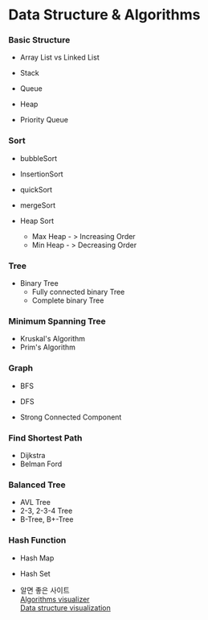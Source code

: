 # Data Structure & Algorithms

### Basic Structure

* Array List vs Linked List

* Stack

* Queue

* Heap

* Priority Queue

### Sort

* bubbleSort

* InsertionSort

* quickSort

* mergeSort

* Heap Sort
  * Max Heap - > Increasing Order
  * Min Heap - > Decreasing Order


### Tree

* Binary Tree
  * Fully connected binary Tree
  * Complete binary Tree

### Minimum Spanning Tree
* Kruskal's Algorithm
* Prim's Algorithm

### Graph

* BFS
* DFS

* Strong Connected Component

### Find Shortest Path

* Dijkstra
* Belman Ford

### Balanced Tree

* AVL Tree
* 2-3, 2-3-4 Tree
* B-Tree, B+-Tree

### Hash Function
* Hash Map
* Hash Set

* 알면 좋은 사이트  
[Algorithms visualizer](http://algo-visualizer.jasonpark.me/#path=backtracking/knight's_tour/basic)  
[Data structure visualization](https://www.cs.usfca.edu/~galles/visualization/Algorithms.html)
